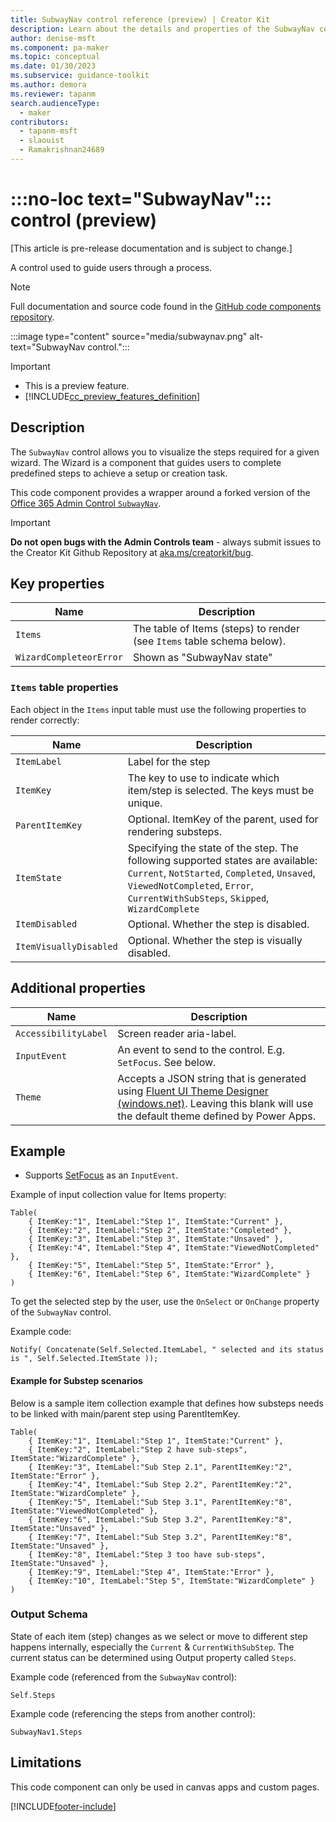 ```yaml
---
title: SubwayNav control reference (preview) | Creator Kit
description: Learn about the details and properties of the SubwayNav control in the Creator Kit.
author: denise-msft
ms.component: pa-maker
ms.topic: conceptual
ms.date: 01/30/2023
ms.subservice: guidance-toolkit
ms.author: demora
ms.reviewer: tapanm
search.audienceType: 
  - maker
contributors:
  - tapanm-msft
  - slaouist
  - Ramakrishnan24689
---
```


# :::no-loc text="SubwayNav"::: control (preview)

[This article is pre-release documentation and is subject to change.]

A control used to guide users through a process.

> [!NOTE]
> Full documentation and source code found in the [GitHub code components repository](https://github.com/microsoft/powercat-code-components/tree/main/SubwayNav).

:::image type="content" source="media/subwaynav.png" alt-text="SubwayNav control.":::

> [!IMPORTANT]
> - This is a preview feature.
> - [!INCLUDE[cc_preview_features_definition](../../includes/cc-preview-features-definition.md)]

## Description
The `SubwayNav` control allows you to visualize the steps required for a given wizard. The Wizard is a component that guides users to complete predefined steps to achieve a setup or creation task.

This code component provides a wrapper around a forked version of the [Office 365 Admin Control `SubwayNav`](https://admincontrolsdemoapps.blob.core.windows.net/release/admin-controls/45.0.2/index.html#/examples/subwaynav). 

> [!IMPORTANT]
> **Do not open bugs with the Admin Controls team** - always submit issues to the Creator Kit Github Repository at [aka.ms/creatorkit/bug](https://aka.ms/creatorkit/bug).


## Key properties

| Name                 | Description | 
|----------------------|-------------|
| `Items`        | The table of Items (steps) to render (see `Items` table schema below). |
| `WizardCompleteorError` | Shown as "SubwayNav state" |

### `Items` table properties

Each object in the `Items` input table must use the following properties to render correctly:

| Name                   | Description |
|------------------------|-------------|
| `ItemLabel`            | Label for the step |
| `ItemKey`              | The key to use to indicate which item/step is selected. The keys must be unique. |
| `ParentItemKey`        | Optional. ItemKey of the parent, used for rendering substeps. |
| `ItemState`            | Specifying the state of the step. The following supported states are available:<br>`Current`, `NotStarted`, `Completed`, `Unsaved`, `ViewedNotCompleted`, `Error`, `CurrentWithSubSteps`, `Skipped`, `WizardComplete` |
| `ItemDisabled`         | Optional. Whether the step is disabled. |
| `ItemVisuallyDisabled` | Optional. Whether the step is visually disabled. |

## Additional properties

| Name                 | Description | 
|----------------------| -------------|
| `AccessibilityLabel` | Screen reader aria-label. |
| `InputEvent`         | An event to send to the control. E.g. `SetFocus`. See below. |
| `Theme`              | Accepts a JSON string that is generated using [Fluent UI Theme Designer (windows.net)](https://fabricweb.z5.web.core.windows.net/pr-deploy-site/refs/heads/master/theming-designer/). Leaving this blank will use the default theme defined by Power Apps. |

## Example

- Supports [SetFocus](setfocus.md) as an `InputEvent`.

Example of input collection value for Items property:

```power-fx
Table(
    { ItemKey:"1", ItemLabel:"Step 1", ItemState:"Current" },
    { ItemKey:"2", ItemLabel:"Step 2", ItemState:"Completed" },
    { ItemKey:"3", ItemLabel:"Step 3", ItemState:"Unsaved" },
    { ItemKey:"4", ItemLabel:"Step 4", ItemState:"ViewedNotCompleted" },
    { ItemKey:"5", ItemLabel:"Step 5", ItemState:"Error" },
    { ItemKey:"6", ItemLabel:"Step 6", ItemState:"WizardComplete" }
)
```

To get the selected step by the user, use the `OnSelect` or `OnChange` property of the `SubwayNav` control.

Example code:

```power-fx
Notify( Concatenate(Self.Selected.ItemLabel, " selected and its status is ", Self.Selected.ItemState ));
```

#### Example for Substep scenarios

Below is a sample item collection example that defines how substeps needs to be linked with main/parent step using ParentItemKey.

```power-fx
Table(
    { ItemKey:"1", ItemLabel:"Step 1", ItemState:"Current" },
    { ItemKey:"2", ItemLabel:"Step 2 have sub-steps", ItemState:"WizardComplete" },
    { ItemKey:"3", ItemLabel:"Sub Step 2.1", ParentItemKey:"2", ItemState:"Error" },
    { ItemKey:"4", ItemLabel:"Sub Step 2.2", ParentItemKey:"2", ItemState:"WizardComplete" }, 
    { ItemKey:"5", ItemLabel:"Sub Step 3.1", ParentItemKey:"8", ItemState:"ViewedNotCompleted" }, 
    { ItemKey:"6", ItemLabel:"Sub Step 3.2", ParentItemKey:"8", ItemState:"Unsaved" }, 
    { ItemKey:"7", ItemLabel:"Sub Step 3.2", ParentItemKey:"8", ItemState:"Unsaved" }, 
    { ItemKey:"8", ItemLabel:"Step 3 too have sub-steps", ItemState:"Unsaved" }, 
    { ItemKey:"9", ItemLabel:"Step 4", ItemState:"Error" }, 
    { ItemKey:"10", ItemLabel:"Step 5", ItemState:"WizardComplete" }
)
```

### Output Schema

State of each item (step) changes as we select or move to different step happens internally, especially the `Current` & `CurrentWithSubStep`. The current status can be determined using Output property called `Steps`.

Example code (referenced from the `SubwayNav` control):

```power-fx
Self.Steps
```

Example code (referencing the steps from another control):

```power-fx
SubwayNav1.Steps
```

## Limitations
This code component can only be used in canvas apps and custom pages.

[!INCLUDE[footer-include](../../includes/footer-banner.md)]
